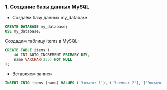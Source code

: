 
### 1. Создание базы данных MySQL

- Создаём базу данных my_database
```sql
CREATE DATABASE my_database;
USE my_database;
```

  Создадим таблицу items в MySQL:
```sql
CREATE TABLE items (
    id INT AUTO_INCREMENT PRIMARY KEY,
    name VARCHAR(255) NOT NULL
);
```

- Вставляем записи
```sql
INSERT INTO items (name) VALUES ('Элемент 1'), ('Элемент 2'), ('Элемент 3');
```
